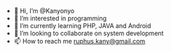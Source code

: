 - 👋 Hi, I’m @Kanyonyo
- 👀 I’m interested in programming
- 🌱 I’m currently learning PHP, JAVA and Android
- 💞️ I’m looking to collaborate on system development
- 📫 How to reach me ruphus.kany@gmail.com

<!---
Kanyonyo/Kanyonyo is a ✨ special ✨ repository because its `README.md` (this file) appears on your GitHub profile.
You can click the Preview link to take a look at your changes.
--->
